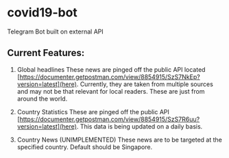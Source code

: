 # covid19-bot

Telegram Bot built on external API

## Current Features:

1. Global headlines
These news are pinged off the public API located [https://documenter.getpostman.com/view/8854915/SzS7NkEp?version=latest](here). Currently, they are taken from multiple sources and may not be that relevant for local readers. These are just from around the world.  

2. Country Statistics
These are pinged off the public API [https://documenter.getpostman.com/view/8854915/SzS7R6uu?version=latest](here). This data is being updated on a daily basis.

3. Country News (UNIMPLEMENTED)
These news are to be targeted at the specified country. Default should be Singapore.